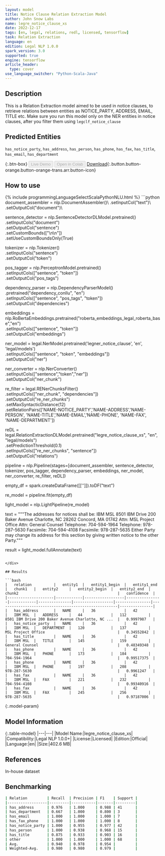 ```yaml
---
layout: model
title: Notice Clause Relation Extraction Model
author: John Snow Labs
name: legre_notice_clause_xs
date: 2022-12-17
tags: [en, legal, relations, redl, licensed, tensorflow]
task: Relation Extraction
language: en
edition: Legal NLP 1.0.0
spark_version: 3.0
supported: true
engine: tensorflow
article_header:
  type: cover
use_language_switcher: "Python-Scala-Java"
---
```


## Description

This is a Relation Extraction model aimed to be used in notice clauses, to retrieve relations between entities as NOTICE_PARTY, ADDRESS, EMAIL, TITLE etc. Make sure you run this model only on the NER entities in notice clauses, after you filter them using `legclf_notice_clause`

## Predicted Entities

`has_notice_party`, `has_address`, `has_person`, `has_phone`, `has_fax`, `has_title`, `has_email`, `has_department`

{:.btn-box}
<button class="button button-orange" disabled>Live Demo</button>
<button class="button button-orange" disabled>Open in Colab</button>
[Download](https://s3.amazonaws.com/auxdata.johnsnowlabs.com/legal/models/legre_notice_clause_xs_en_1.0.0_3.0_1671280929569.zip){:.button.button-orange.button-orange-trans.arr.button-icon}

## How to use



<div class="tabs-box" markdown="1">
{% include programmingLanguageSelectScalaPythonNLU.html %}
```python
document_assembler = nlp.DocumentAssembler()\
    .setInputCol("text")\
    .setOutputCol("document")\

sentence_detector = nlp.SentenceDetectorDLModel.pretrained()\
    .setInputCols("document")\
    .setOutputCol("sentence")\
    .setCustomBounds(["\n\n"])\
    .setUseCustomBoundsOnly(True)

tokenizer = nlp.Tokenizer()\
    .setInputCols("sentence")\
    .setOutputCol("token")

pos_tagger = nlp.PerceptronModel.pretrained()\
    .setInputCols(["sentence", "token"])\
    .setOutputCol("pos_tags")

dependency_parser = nlp.DependencyParserModel() \
    .pretrained("dependency_conllu", "en") \
    .setInputCols(["sentence", "pos_tags", "token"]) \
    .setOutputCol("dependencies")

embeddings = nlp.RoBertaEmbeddings.pretrained("roberta_embeddings_legal_roberta_base","en") \
    .setInputCols(["sentence", "token"]) \
    .setOutputCol("embeddings")

ner_model = legal.NerModel.pretrained('legner_notice_clause', 'en', 'legal/models') \
    .setInputCols(["sentence", "token", "embeddings"]) \
    .setOutputCol("ner")

ner_converter = nlp.NerConverter() \
    .setInputCols(["sentence","token","ner"]) \
    .setOutputCol("ner_chunk")

re_filter = legal.RENerChunksFilter()\
    .setInputCols(["ner_chunk", "dependencies"])\
    .setOutputCol("re_ner_chunks")\
    .setMaxSyntacticDistance(12)\
    .setRelationPairs(['NAME-NOTICE_PARTY','NAME-ADDRESS','NAME-PERSON', 'NAME-TITLE','NAME-EMAIL','NAME-PHONE', 'NAME-FAX', 'NAME-DEPARTMENT'])

reDL = legal.RelationExtractionDLModel.pretrained("legre_notice_clause_xs", "en", "legal/models") \
    .setPredictionThreshold(0.1) \
    .setInputCols(["re_ner_chunks", "sentence"]) \
    .setOutputCol("relations")

pipeline = nlp.Pipeline(stages=[document_assembler,
                                sentence_detector, 
                                tokenizer,
                                pos_tagger,
                                dependency_parser, 
                                embeddings, 
                                ner_model, 
                                ner_converter,
                                re_filter, 
                                reDL])

empty_df = spark.createDataFrame([['']]).toDF("text")

re_model = pipeline.fit(empty_df)

light_model = nlp.LightPipeline(re_model)

text = """The addresses for notices shall be: IBM MSL 8501 IBM Drive 200 Baker Avenue Charlotte, NC 28262 Concord, MA 01742 Attn: MSL Project Office Attn: General Counsel  Telephone: 704-594-1964 Telephone: 978-287-5630 Facsimile: 704-594-4108 Facsimile: 978-287-5635  Either Party may change its address for this section by giving written notice to the other Party."""

result = light_model.fullAnnotate(text)

```

</div>

## Results

```bash
|   relation          |   entity1  |   entity1_begin  |   entity1_end  |   chunk1   |   entity2     |   entity2_begin  |   entity2_end  |   chunk2                                             |   confidence  |
|---------------------|------------|------------------|----------------|------------|---------------|------------------|----------------|------------------------------------------------------|---------------|
|   has_address       |   NAME     |   36             |   42           |   IBM MSL  |   ADDRESS     |   44             |   112          |   8501 IBM Drive 200 Baker Avenue Charlotte, NC ...  |   0.9997987   |
|   has_notice_party  |   NAME     |   36             |   42           |   IBM MSL  |   DEPARTMENT  |   120            |   137          |   MSL Project Office                                 |   0.34552842  |
|   has_title         |   NAME     |   36             |   42           |   IBM MSL  |   TITLE       |   145            |   159          |   General Counsel                                    |   0.48349348  |
|   has_phone         |   NAME     |   36             |   42           |   IBM MSL  |   PHONE       |   173            |   184          |   704-594-1964                                       |   0.99517375  |
|   has_phone         |   NAME     |   36             |   42           |   IBM MSL  |   PHONE       |   197            |   208          |   978-287-5630                                       |   0.9961247   |
|   has_fax           |   NAME     |   36             |   42           |   IBM MSL  |   FAX         |   221            |   232          |   704-594-4108                                       |   0.99340916  |
|   has_fax           |   NAME     |   36             |   42           |   IBM MSL  |   FAX         |   245            |   256          |   978-287-5635                                       |   0.97187006  |
```

{:.model-param}
## Model Information

{:.table-model}
|---|---|
|Model Name:|legre_notice_clause_xs|
|Compatibility:|Legal NLP 1.0.0+|
|License:|Licensed|
|Edition:|Official|
|Language:|en|
|Size:|402.6 MB|

## References

In-house dataset

## Benchmarking

```bash
| Relation         | Recall  | Precision | F1    | Support |
|------------------|---------|-----------|-------|---------|
| has_address      | 0.976   | 1.000     | 0.988 | 41      |
| has_department   | 0.667   | 1.000     | 0.800 | 3       |
| has_email        | 1.000   | 1.000     | 1.000 | 7       |
| has_fax_phone    | 1.000   | 1.000     | 1.000 | 8       |
| has_notice_party | 1.000   | 0.955     | 0.977 | 42      |
| has_person       | 1.000   | 0.938     | 0.968 | 15      |
| has_title        | 0.875   | 0.933     | 0.903 | 16      |
| other            | 1.000   | 1.000     | 1.000 | 68      |
| Avg.             | 0.940   | 0.978     | 0.954 |         |
| Weighted-Avg.    | 0.980   | 0.980     | 0.979 |         |
```